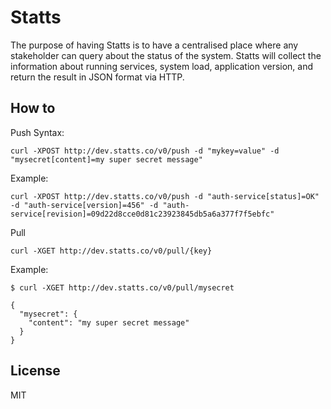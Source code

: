 Statts
====

The purpose of having Statts is to have a centralised place where any stakeholder can query about the status of the system. Statts will collect the information about running services, system load, application version, and return the result in JSON format via HTTP.

## How to
Push 
Syntax:

```
curl -XPOST http://dev.statts.co/v0/push -d "mykey=value" -d "mysecret[content]=my super secret message"
```
Example:

```
curl -XPOST http://dev.statts.co/v0/push -d "auth-service[status]=OK" -d "auth-service[version]=456" -d "auth-service[revision]=09d22d8cce0d81c23923845db5a6a377f7f5ebfc"
```

Pull

```
curl -XGET http://dev.statts.co/v0/pull/{key}
```
Example:
```
$ curl -XGET http://dev.statts.co/v0/pull/mysecret

{
  "mysecret": {
    "content": "my super secret message"
  }
}
```
## License
MIT

